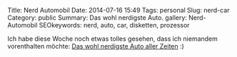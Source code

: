 Title: Nerd Automobil
Date: 2014-07-16 15:49
Tags: personal
Slug: nerd-car
Category: public
Summary: Das wohl nerdigste Auto.
gallery: Nerd-Automobil
SEOkeywords: nerd, auto, car, disketten, prozessor

Ich habe diese Woche noch etwas tolles gesehen, dass ich niemandem vorenthalten möchte: [Das wohl nerdigste Auto aller Zeiten](https://tim-kraemer.de/blog/#gallery-Nerd-Automobil) :)
